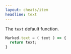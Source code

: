 ```yaml
---
layout: cheats/item
headline: text
---
```


The `text` default function.

```js
Marked.text = ( text ) => {
  return text;
}
```
